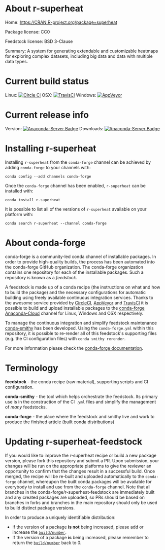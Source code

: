 About r-superheat
=================

Home: https://CRAN.R-project.org/package=superheat

Package license: CC0

Feedstock license: BSD 3-Clause

Summary: A system for generating extendable and customizable heatmaps for exploring complex datasets, including big data and data with multiple data types.



Current build status
====================

Linux: [![Circle CI](https://circleci.com/gh/conda-forge/r-superheat-feedstock.svg?style=shield)](https://circleci.com/gh/conda-forge/r-superheat-feedstock)
OSX: [![TravisCI](https://travis-ci.org/conda-forge/r-superheat-feedstock.svg?branch=master)](https://travis-ci.org/conda-forge/r-superheat-feedstock)
Windows: [![AppVeyor](https://ci.appveyor.com/api/projects/status/github/conda-forge/r-superheat-feedstock?svg=True)](https://ci.appveyor.com/project/conda-forge/r-superheat-feedstock/branch/master)

Current release info
====================
Version: [![Anaconda-Server Badge](https://anaconda.org/conda-forge/r-superheat/badges/version.svg)](https://anaconda.org/conda-forge/r-superheat)
Downloads: [![Anaconda-Server Badge](https://anaconda.org/conda-forge/r-superheat/badges/downloads.svg)](https://anaconda.org/conda-forge/r-superheat)

Installing r-superheat
======================

Installing `r-superheat` from the `conda-forge` channel can be achieved by adding `conda-forge` to your channels with:

```
conda config --add channels conda-forge
```

Once the `conda-forge` channel has been enabled, `r-superheat` can be installed with:

```
conda install r-superheat
```

It is possible to list all of the versions of `r-superheat` available on your platform with:

```
conda search r-superheat --channel conda-forge
```


About conda-forge
=================

conda-forge is a community-led conda channel of installable packages.
In order to provide high-quality builds, the process has been automated into the
conda-forge GitHub organization. The conda-forge organization contains one repository
for each of the installable packages. Such a repository is known as a *feedstock*.

A feedstock is made up of a conda recipe (the instructions on what and how to build
the package) and the necessary configurations for automatic building using freely
available continuous integration services. Thanks to the awesome service provided by
[CircleCI](https://circleci.com/), [AppVeyor](http://www.appveyor.com/)
and [TravisCI](https://travis-ci.org/) it is possible to build and upload installable
packages to the [conda-forge](https://anaconda.org/conda-forge)
[Anaconda-Cloud](http://docs.anaconda.org/) channel for Linux, Windows and OSX respectively.

To manage the continuous integration and simplify feedstock maintenance
[conda-smithy](http://github.com/conda-forge/conda-smithy) has been developed.
Using the ``conda-forge.yml`` within this repository, it is possible to re-render all of
this feedstock's supporting files (e.g. the CI configuration files) with ``conda smithy rerender``.

For more information please check the [conda-forge documentation](https://conda-forge.org/docs/).

Terminology
===========

**feedstock** - the conda recipe (raw material), supporting scripts and CI configuration.

**conda-smithy** - the tool which helps orchestrate the feedstock.
                   Its primary use is in the construction of the CI ``.yml`` files
                   and simplify the management of *many* feedstocks.

**conda-forge** - the place where the feedstock and smithy live and work to
                  produce the finished article (built conda distributions)


Updating r-superheat-feedstock
==============================

If you would like to improve the r-superheat recipe or build a new
package version, please fork this repository and submit a PR. Upon submission,
your changes will be run on the appropriate platforms to give the reviewer an
opportunity to confirm that the changes result in a successful build. Once
merged, the recipe will be re-built and uploaded automatically to the
`conda-forge` channel, whereupon the built conda packages will be available for
everybody to install and use from the `conda-forge` channel.
Note that all branches in the conda-forge/r-superheat-feedstock are
immediately built and any created packages are uploaded, so PRs should be based
on branches in forks and branches in the main repository should only be used to
build distinct package versions.

In order to produce a uniquely identifiable distribution:
 * If the version of a package **is not** being increased, please add or increase
   the [``build/number``](http://conda.pydata.org/docs/building/meta-yaml.html#build-number-and-string).
 * If the version of a package **is** being increased, please remember to return
   the [``build/number``](http://conda.pydata.org/docs/building/meta-yaml.html#build-number-and-string)
   back to 0.